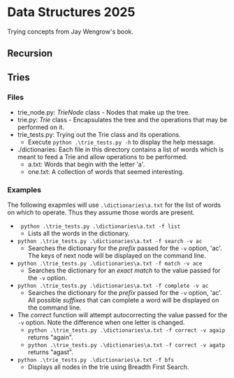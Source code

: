 # Data Structures 2025
Trying concepts from Jay Wengrow's book.

## Recursion

## Tries

### Files

- trie_node.py: _TrieNode_ class - Nodes that make up the tree.
- trie.py: _Trie_ class - Encapsulates the tree and the operations that may be performed on it.
- trie_tests.py: Trying out the Trie class and its operations.
  - Execute `python .\trie_tests.py -h` to display the help message.
- ./dictionaries: Each file in this directory contains a list of words which is meant to feed a Trie and allow operations to be performed.
  - a.txt: Words that begin with the letter 'a'.
  - one.txt: A collection of words that seemed interesting.

### Examples

The following exapmles will use `.\dictionaries\a.txt` for the list of words on which to operate. Thus they assume those words are present.
- ` python .\trie_tests.py .\dictionaries\a.txt -f list`
  - Lists all the words in the dictionary.
- `python .\trie_tests.py .\dictionaries\a.txt -f search -v ac`
  - Searches the dictionary for the _prefix_ passed for the `-v` option, 'ac'. The keys of next node will be displayed on the command line.
- `python .\trie_tests.py .\dictionaries\a.txt -f match -v ace`
  - Searches the dictionary for an _exact match_ to the value passed for the `-v` option.
- `python .\trie_tests.py .\dictionaries\a.txt -f complete -v ac`
  - Searches the dictionary for the _prefix_ passed for the `-v` option, 'ac'. All possible _suffixes_ that can complete a word will be displayed on the command line.
- The _correct_ function will attempt autocorrecting the value passed for the `-v` option. Note the difference when one letter is changed.
  - `python .\trie_tests.py .\dictionaries\a.txt -f correct -v agaip` returns "again".
  - `python .\trie_tests.py .\dictionaries\a.txt -f correct -v agatp` returns "agast".
- `python .\trie_tests.py .\dictionaries\a.txt -f bfs`
  - Displays all nodes in the trie using Breadth First Search.